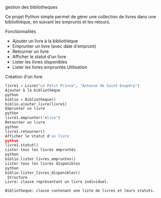  gestion des bibliotheques

Ce projet Python simple permet de gérer une collection de livres dans une bibliothèque, en suivant les emprunts et les retours.

 Fonctionnalités

- Ajouter un livre à la bibliothèque
- Emprunter un livre (avec date d'emprunt)
- Retourner un livre
- Afficher le statut d'un livre
- Lister les livres disponibles
- Lister les livres empruntés
 Utilisation

 Création d'un livre

```python
livre1 = Livre("Le Petit Prince", "Antoine de Saint-Exupéry")
Ajouter à la bibliothèque
python
biblio = Bibliotheque()
biblio.ajouter_livre(livre1)
Emprunter un livre
python
livre1.emprunter("Alice")
Retourner un livre
python
livre1.retourner()
Afficher le statut d'un livre
python
livre1.statut()
Lister tous les livres empruntés
python
biblio.lister_livres_empruntes()
Lister tous les livres disponibles
python
biblio.lister_livres_disponibles()
 Structure
Livre: classe représentant un livre individuel.

Bibliotheque: classe contenant une liste de livres et leurs statuts.
